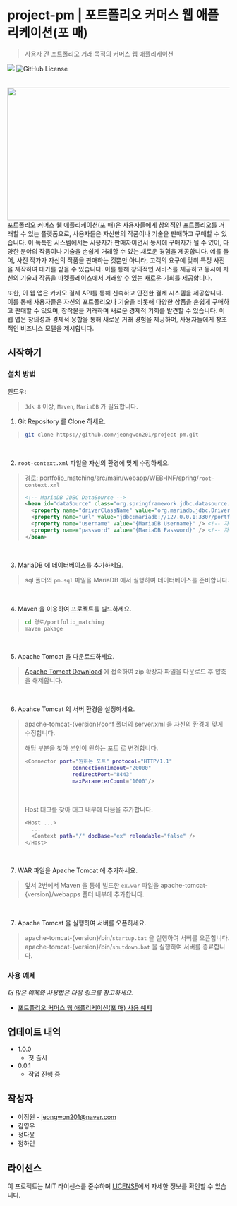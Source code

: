 # project-pm | 포트폴리오 커머스 웹 애플리케이션(포 매)
> 사용자 간 포트폴리오 거래 목적의 커머스 웹 애플리케이션

<div>
  <img src="https://img.shields.io/badge/pm-1.0.0 ver-blue"/>
  <img alt="GitHub License" src="https://img.shields.io/github/license/jeongwon201/project-pm">
</div>
<br />
<br />

<div align="center">
    <image src="portfolio_matching/src/main/webapp/resources/images/port_banner.png" style="float: left; width: 700px; height: 300px;"/>
</div>
<br />
      
포트폴리오 커머스 웹 애플리케이션(포 매)은 사용자들에게 창의적인 포트폴리오를 거래할 수 있는 플랫폼으로, 사용자들은 자신만의 작품이나 기술을 판매하고 구매할 수 있습니다. 
이 독특한 시스템에서는 사용자가 판매자이면서 동시에 구매자가 될 수 있어, 다양한 분야의 작품이나 기술을 손쉽게 거래할 수 있는 새로운 경험을 제공합니다. 
예를 들어, 사진 작가가 자신의 작품을 판매하는 것뿐만 아니라, 고객의 요구에 맞춰 특정 사진을 제작하여 대가를 받을 수 있습니다. 
이를 통해 창의적인 서비스를 제공하고 동시에 자신의 기술과 작품을 마켓플레이스에서 거래할 수 있는 새로운 기회를 제공합니다.  

또한, 이 웹 앱은 카카오 결제 API를 통해 신속하고 안전한 결제 시스템을 제공합니다. 
이를 통해 사용자들은 자신의 포트폴리오나 기술을 비롯해 다양한 상품을 손쉽게 구매하고 판매할 수 있으며, 창작물을 거래하며 새로운 경제적 기회를 발견할 수 있습니다. 
이 웹 앱은 창의성과 경제적 융합을 통해 새로운 거래 경험을 제공하며, 사용자들에게 창조적인 비즈니스 모델을 제시합니다.

## 시작하기

### 설치 방법

윈도우:
> ```Jdk 8``` 이상, ```Maven```, ```MariaDB``` 가 필요합니다.
1. Git Repository 를 Clone 하세요.
> ```sh
> git clone https://github.com/jeongwon201/project-pm.git
> ```
<br />

2. ```root-context.xml``` 파일을 자신의 환경에 맞게 수정하세요.
> 경로: portfolio_matching/src/main/webapp/WEB-INF/spring/```root-context.xml```
> ```xml
> <!-- MariaDB JDBC DataSource -->
> <bean id="dataSource" class="org.springframework.jdbc.datasource.DriverManagerDataSource">
>   <property name="driverClassName" value="org.mariadb.jdbc.Driver" />
>   <property name="url" value="jdbc:mariadb://127.0.0.1:3307/portfolio_matching" />
>   <property name="username" value="{MariaDB Username}" /> <!-- 자신의 MariaDB Username 으로 입력하세요. -->
>   <property name="password" value="{MariaDB Password}" /> <!-- 자신의 MariaDB Password 으로 입력하세요. -->
> </bean>
> ```
<br />

3. MariaDB 에 데이터베이스를 추가하세요.
> sql 폴더의 ```pm.sql``` 파일을 MariaDB 에서 실행하여 데이터베이스를 준비합니다.
<br />

4. Maven 을 이용하여 프로젝트를 빌드하세요.
> ```sh
> cd 경로/portfolio_matching
> maven pakage
> ```
<br />

5. Apache Tomcat 을 다운로드하세요.  
> <a href="https://tomcat.apache.org/download-90.cgi">Apache Tomcat Download</a> 에 접속하여 zip 확장자 파일을 다운로드 후 압축을 해제합니다.  
<br />

6. Apahce Tomcat 의 서버 환경을 설정하세요.  
> apache-tomcat-{version}/conf 폴더의 server.xml 을 자신의 환경에 맞게 수정합니다.  
> 
> 해당 부분을 찾아 본인이 원하는 포트 로 변경합니다.
> ```sh
> <Connector port="원하는 포트" protocol="HTTP/1.1"
>                connectionTimeout="20000"
>                redirectPort="8443"
>                maxParameterCount="1000"/>
> ```
> <br />
>
> Host 태그를 찾아 태그 내부에 다음을 추가합니다.  
> ```sh
> <Host ...>
>   ...
>   <Context path="/" docBase="ex" reloadable="false" />
> </Host>
> ```
<br />

7. WAR 파일을 Apache Tomcat 에 추가하세요.  
> 앞서 2번에서 Maven 을 통해 빌드한 ```ex.war``` 파일을 apache-tomcat-{version}/webapps 폴더 내부에 추가합니다.  
<br />

7. Apache Tomcat 을 실행하여 서버를 오픈하세요.
> apache-tomcat-{version}/bin/```startup.bat``` 을 실행하여 서버를 오픈합니다.  
> apache-tomcat-{version}/bin/```shutdown.bat``` 을 실행하여 서버를 종료합니다.  


### 사용 예제

_더 많은 예제와 사용법은 다음 링크를 참고하세요._
- <a href="https://github.com/jeongwon201/project-pm/blob/develop/readme/usage.md" target="_blank">포트폴리오 커머스 웹 애플리케이션(포 매) 사용 예제</a>

## 업데이트 내역

* 1.0.0
    * 첫 출시
* 0.0.1
    * 작업 진행 중

## 작성자
- 이정원 - jeongwon201@naver.com
- 김영우
- 정다윤
- 정하민

## 라이센스

이 프로젝트는 MIT 라이센스를 준수하며 <a href="https://github.com/jeongwon201/project-pm/blob/main/LICENSE" target="_blank">LICENSE</a>에서 자세한 정보를 확인할 수 있습니다.

<!-- Markdown link & img dfn's -->
[npm-image]: https://img.shields.io/npm/v/datadog-metrics.svg?style=flat-square
[npm-url]: https://npmjs.org/package/datadog-metrics
[npm-downloads]: https://img.shields.io/npm/dm/datadog-metrics.svg?style=flat-square
[travis-image]: https://img.shields.io/travis/dbader/node-datadog-metrics/master.svg?style=flat-square
[travis-url]: https://travis-ci.org/dbader/node-datadog-metrics
[wiki]: https://github.com/yourname/yourproject/wiki
